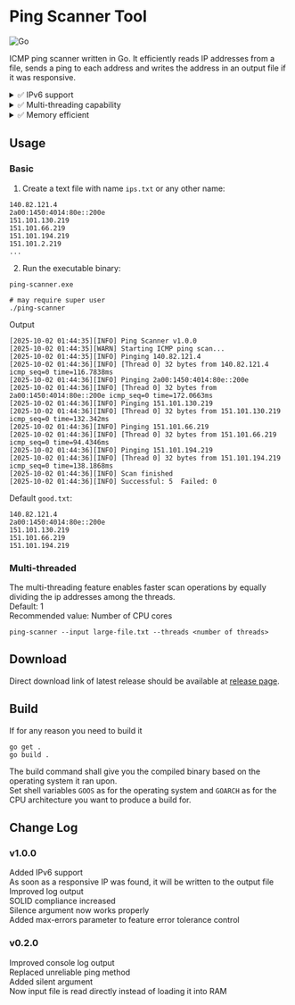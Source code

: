 # Ping Scanner Tool
![Go](https://img.shields.io/badge/go-%2300ADD8.svg?style=for-the-badge&logo=go&logoColor=white)  

ICMP ping scanner written in Go. It efficiently reads IP addresses from a file, sends a ping to each address and writes the address in an output file if it was responsive.

<details>
<summary>✅ IPv6 support</summary>
Write version 6 or 4 in input file<br/>
No problem should arise
</details>

<details>
<summary>✅ Multi-threading capability</summary>
A large input file with hundreds of thousands of lines?<br/>
Pass a thread number argument and the file will be equally divided across threads working simultaneously throught their part<br/>
</details>

<details>
<summary>✅ Memory efficient</summary>
Each thread will read one IP or line at a time. So NO loading heavy input file<br/>
Upon discovering a responsive IP, it will be written to the output file without interrupting anything else. So NO accumulating all the results in RAM<br/>
</details>

## Usage
### Basic
1. Create a text file with name `ips.txt` or any other name:
```
140.82.121.4
2a00:1450:4014:80e::200e
151.101.130.219
151.101.66.219
151.101.194.219
151.101.2.219
...
```
2. Run the executable binary:
```shell
ping-scanner.exe
```
```shell
# may require super user
./ping-scanner
```
Output
```
[2025-10-02 01:44:35][INFO] Ping Scanner v1.0.0       
[2025-10-02 01:44:35][WARN] Starting ICMP ping scan...
[2025-10-02 01:44:35][INFO] Pinging 140.82.121.4      
[2025-10-02 01:44:36][INFO] [Thread 0] 32 bytes from 140.82.121.4 icmp_seq=0 time=116.7838ms
[2025-10-02 01:44:36][INFO] Pinging 2a00:1450:4014:80e::200e
[2025-10-02 01:44:36][INFO] [Thread 0] 32 bytes from 2a00:1450:4014:80e::200e icmp_seq=0 time=172.0663ms
[2025-10-02 01:44:36][INFO] Pinging 151.101.130.219
[2025-10-02 01:44:36][INFO] [Thread 0] 32 bytes from 151.101.130.219 icmp_seq=0 time=132.342ms
[2025-10-02 01:44:36][INFO] Pinging 151.101.66.219
[2025-10-02 01:44:36][INFO] [Thread 0] 32 bytes from 151.101.66.219 icmp_seq=0 time=94.4346ms
[2025-10-02 01:44:36][INFO] Pinging 151.101.194.219
[2025-10-02 01:44:36][INFO] [Thread 0] 32 bytes from 151.101.194.219 icmp_seq=0 time=138.1868ms
[2025-10-02 01:44:36][INFO] Scan finished
[2025-10-02 01:44:36][INFO] Successful: 5  Failed: 0
```
Default `good.txt`:
```
140.82.121.4
2a00:1450:4014:80e::200e
151.101.130.219
151.101.66.219
151.101.194.219
```

### Multi-threaded
The multi-threading feature enables faster scan operations by equally dividing the ip addresses among the threads.  
Default: 1  
Recommended value: Number of CPU cores
```
ping-scanner --input large-file.txt --threads <number of threads>
```

## Download
Direct download link of latest release should be available at [release page](https://github.com/DarkMode49/ping-scanner-go/releases).

## Build
If for any reason you need to build it
```shell
go get .
go build .
```
The build command shall give you the compiled binary based on the operating system it ran upon.  
Set shell variables `GOOS` as for the operating system and `GOARCH` as for the CPU architecture you want to produce a build for.

## Change Log

### v1.0.0
Added IPv6 support  
As soon as a responsive IP was found, it will be written to the output file  
Improved log output  
SOLID compliance increased  
Silence argument now works properly  
Added max-errors parameter to feature error tolerance control

### v0.2.0
Improved console log output  
Replaced unreliable ping method  
Added silent argument  
Now input file is read directly instead of loading it into RAM  
